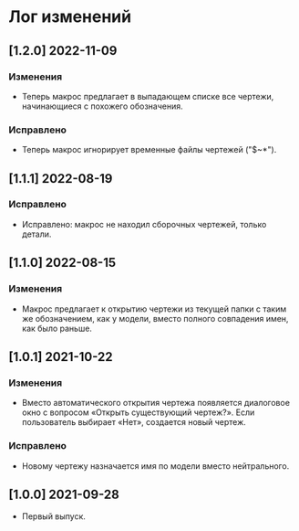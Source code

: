# Лог изменений

[//]: # (YYYY-MM-DD)
[//]: # (Added, Changed, Deprecated, Removed, Fixed, Security)
[//]: # (Добавлено, Изменения, Устарело, Удалено, Исправлено, Безопасность)

## [1.2.0] 2022-11-09

### Изменения

- Теперь макрос предлагает в выпадающем списке все чертежи, начинающиеся с похожего обозначения.

### Исправлено

- Теперь макрос игнорирует временные файлы чертежей ("$~*").

## [1.1.1] 2022-08-19

### Исправлено

- Исправлено: макрос не находил сборочных чертежей, только детали.

## [1.1.0] 2022-08-15

### Изменения

- Макрос предлагает к открытию чертежи из текущей папки с таким же обозначением, как у модели, вместо полного совпадения имен, как было раньше. 

## [1.0.1] 2021-10-22

### Изменения

- Вместо автоматического открытия чертежа появляется диалоговое окно с вопросом «Открыть существующий чертеж?». Если пользователь выбирает «Нет», создается новый чертеж.

### Исправлено

- Новому чертежу назначается имя по модели вместо нейтрального. 

## [1.0.0] 2021-09-28

- Первый выпуск.
